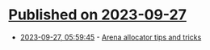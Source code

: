 # [Published on 2023-09-27](index.md)

* [2023-09-27, 05:59:45](https://lobste.rs/s/sutuvh/arena_allocator_tips_tricks) - [Arena allocator tips and tricks](https://nullprogram.com/blog/2023/09/27/)

